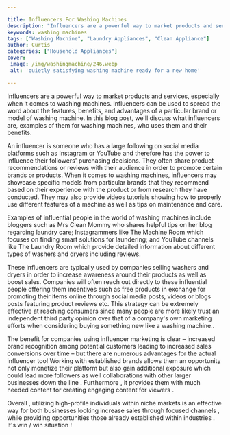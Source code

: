 ```yaml
---

title: Influencers For Washing Machines
description: "Influencers are a powerful way to market products and services, especially when it comes to washing machines. Influencers can be u...learn about it in this post"
keywords: washing machines
tags: ["Washing Machine", "Laundry Appliances", "Clean Appliance"]
author: Curtis
categories: ["Household Appliances"]
cover: 
 image: /img/washingmachine/246.webp
 alt: 'quietly satisfying washing machine ready for a new home'

---
```


Influencers are a powerful way to market products and services, especially when it comes to washing machines. Influencers can be used to spread the word about the features, benefits, and advantages of a particular brand or model of washing machine. In this blog post, we'll discuss what influencers are, examples of them for washing machines, who uses them and their benefits.

An influencer is someone who has a large following on social media platforms such as Instagram or YouTube and therefore has the power to influence their followers' purchasing decisions. They often share product recommendations or reviews with their audience in order to promote certain brands or products. When it comes to washing machines, influencers may showcase specific models from particular brands that they recommend based on their experience with the product or from research they have conducted. They may also provide videos tutorials showing how to properly use different features of a machine as well as tips on maintenance and care.

Examples of influential people in the world of washing machines include bloggers such as Mrs Clean Mommy who shares helpful tips on her blog regarding laundry care; Instagrammers like The Machine Room which focuses on finding smart solutions for laundering; and YouTube channels like The Laundry Room which provide detailed information about different types of washers and dryers including reviews. 

These influencers are typically used by companies selling washers and dryers in order to increase awareness around their products as well as boost sales. Companies will often reach out directly to these influential people offering them incentives such as free products in exchange for promoting their items online through social media posts, videos or blogs posts featuring product reviews etc. This strategy can be extremely effective at reaching consumers since many people are more likely trust an independent third party opinion over that of a company's own marketing efforts when considering buying something new like a washing machine.. 

The benefit for companies using influencer marketing is clear – increased brand recognition among potential customers leading to increased sales conversions over time – but there are numerous advantages for the actual influencer too! Working with established brands allows them an opportunity not only monetize their platform but also gain additional exposure which could lead more followers as well collaborations with other larger businesses down the line . Furthermore , it provides them with much needed content for creating engaging content for viewers . 

Overall , utilizing high-profile individuals within niche markets is an effective way for both businesses looking increase sales through focused channels , while providing opportunities those already established within industries . It's win / win situation !
